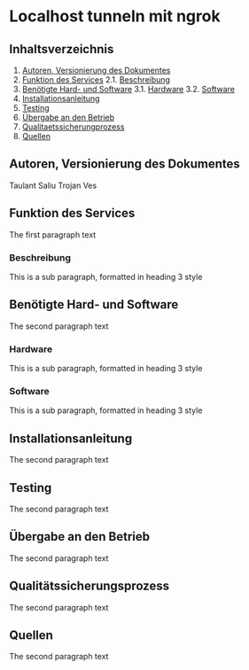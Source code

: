 # Localhost tunneln mit ngrok

## Inhaltsverzeichnis
1. [Autoren, Versionierung des Dokumentes](#autoren)
2. [Funktion des Services](#funktion)
	2.1. [Beschreibung](#beschreibung)
3. [Benötigte Hard- und Software](#ware)
	3.1. [Hardware](#hardware)
	3.2. [Software](#software)
4. [Installationsanleitung](#anleitung)
5. [Testing](#testing)
6. [Übergabe an den Betrieb](#übergabe)
7. [Qualitaetssicherungprozess](#quali)
8. [Quellen](#quellen)

## Autoren, Versionierung des Dokumentes <a name="autoren"></a>
Taulant Saliu
Trojan Ves


## Funktion des Services <a name="funktion"></a>
The first paragraph text

### Beschreibung <a name="beschreibung"></a>
This is a sub paragraph, formatted in heading 3 style

## Benötigte Hard- und Software <a name="ware"></a>
The second paragraph text

### Hardware<a name="hardware"></a>
This is a sub paragraph, formatted in heading 3 style

### Software<a name="software"></a>
This is a sub paragraph, formatted in heading 3 style


## Installationsanleitung <a name="anleitung"></a>
The second paragraph text

## Testing<a name="testing"></a>
The second paragraph text

## Übergabe an den Betrieb <a name="übergabe"></a>
The second paragraph text


## Qualitätssicherungsprozess <a name="quali"></a>
The second paragraph text

## Quellen<a name="quellen"></a>
The second paragraph text
<!--stackedit_data:
eyJoaXN0b3J5IjpbMTE0NTU0NDk3OCwxNTM1ODM2MDYyLDk4Mj
A1MDE2MCwtMjA1MDQyNTI1NiwxOTE1NTc5NjkwLDcyODQzOTc1
MSwxNzA1MTc2NDE2LC0xMjEyNjE4MzA4LC0xOTM4Nzc5MTUwLC
0xMDM3ODUzNjgzLC04MDQ4NjIxOTcsMTk1MDUwODc5OCwzNzUx
NjI1NzIsMzk2MTg0MjA1LDIyNDk2MjAsLTIwODg3NDY2MTIsOT
EyMTQ1MjEwLC0xMzEwOTI1OTg1LC0xMjEwMDA0NDE0LDI1Nzgw
NjkyOF19
-->